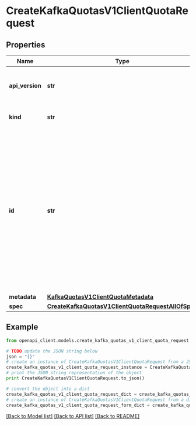 # CreateKafkaQuotasV1ClientQuotaRequest


## Properties
Name | Type | Description | Notes
------------ | ------------- | ------------- | -------------
**api_version** | **str** | APIVersion defines the schema version of this representation of a resource. | [optional] [readonly] 
**kind** | **str** | Kind defines the object this REST resource represents. | [optional] [readonly] 
**id** | **str** | ID is the \&quot;natural identifier\&quot; for an object within its scope/namespace; it is normally unique across time but not space. That is, you can assume that the ID will not be reclaimed and reused after an object is deleted (\&quot;time\&quot;); however, it may collide with IDs for other object &#x60;kinds&#x60; or objects of the same &#x60;kind&#x60; within a different scope/namespace (\&quot;space\&quot;). | [optional] [readonly] 
**metadata** | [**KafkaQuotasV1ClientQuotaMetadata**](KafkaQuotasV1ClientQuotaMetadata.md) |  | [optional] 
**spec** | [**CreateKafkaQuotasV1ClientQuotaRequestAllOfSpec**](CreateKafkaQuotasV1ClientQuotaRequestAllOfSpec.md) |  | 

## Example

```python
from openapi_client.models.create_kafka_quotas_v1_client_quota_request import CreateKafkaQuotasV1ClientQuotaRequest

# TODO update the JSON string below
json = "{}"
# create an instance of CreateKafkaQuotasV1ClientQuotaRequest from a JSON string
create_kafka_quotas_v1_client_quota_request_instance = CreateKafkaQuotasV1ClientQuotaRequest.from_json(json)
# print the JSON string representation of the object
print CreateKafkaQuotasV1ClientQuotaRequest.to_json()

# convert the object into a dict
create_kafka_quotas_v1_client_quota_request_dict = create_kafka_quotas_v1_client_quota_request_instance.to_dict()
# create an instance of CreateKafkaQuotasV1ClientQuotaRequest from a dict
create_kafka_quotas_v1_client_quota_request_form_dict = create_kafka_quotas_v1_client_quota_request.from_dict(create_kafka_quotas_v1_client_quota_request_dict)
```
[[Back to Model list]](../ccloud/README.md#documentation-for-models) [[Back to API list]](../ccloud/README.md#documentation-for-api-endpoints) [[Back to README]](../ccloud/README.md)


